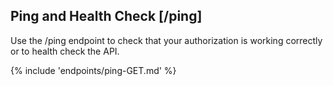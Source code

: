 ## Ping and Health Check [/ping]
Use the /ping endpoint to check that your authorization is working correctly or to health check the API. 

{% include 'endpoints/ping-GET.md' %}

